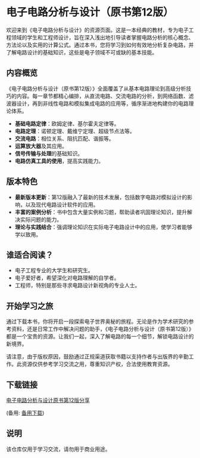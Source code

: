 # 电子电路分析与设计（原书第12版）

欢迎来到《电子电路分析与设计》的资源页面。这是一本经典的教材，专为电子工程领域的学生和工程师设计，旨在深入浅出地引导读者掌握电路分析的核心概念、方法论以及实用的计算公式。通过本书，您将学习到如何有效地分析复杂电路，并了解电路设计的基础知识，这些是电子领域不可或缺的基本技能。

## 内容概览

《电子电路分析与设计（原书第12版）》全面覆盖了从基本电路理论到高级分析技巧的内容。每一章节都精心编排，从直流电路、交流电路的分析，到网络函数、滤波器设计，再到非线性电路和模拟集成电路的应用等，循序渐进地构建你的电路理论体系。

- **基础电路定律**：欧姆定律、基尔霍夫定律等。
- **电路定理**：诺顿定理、戴维宁定理、超级节点法等。
- **交流电路**：相位关系、阻抗匹配、谐振等。
- **运算放大器**及其应用。
- **信号传输与处理**的基础知识。
- **电路仿真工具的使用**，提高实践能力。

## 版本特色

- **最新版本更新**：第12版融入了最新的技术发展，包括数字电路对模拟设计的影响，以及现代电路设计软件的应用。
- **丰富的案例分析**：书中包含大量实例和习题，帮助读者巩固理论知识，提升解决实际问题的能力。
- **理论与实践结合**：强调理论知识在实际电子电路设计中的应用，使学习者能够学以致用。

## 谁适合阅读？

- 电子工程专业的大学生和研究生。
- 电子爱好者，希望深化对电路理解的自学者。
- 工程师，特别是那些寻求电路设计新视角的专业人士。

## 开始学习之旅

通过下载本书，你将开启一段探索电子世界奥秘的旅程。无论是作为学术研究的参考资料，还是日常工作中解决问题的助手，《电子电路分析与设计（原书第12版）》都是一个宝贵的资源。让我们一起，深入了解电路的每一个细节，解锁电路设计的新境界。

请注意，由于版权原因，鼓励通过正规渠道获取书籍以支持作者与出版界的辛勤工作。此资源仅供参考学习交流之用，尊重知识产权，合法使用教育资源。

## 下载链接
[电子电路分析与设计原书第12版分享](https://pan.quark.cn/s/eafe63f29237) 

(备用: [备用下载](https://pan.baidu.com/s/1_lByu3nJQnSwjhK8yoZHFA?pwd=1234))

## 说明

该仓库仅用于学习交流，请勿用于商业用途。
